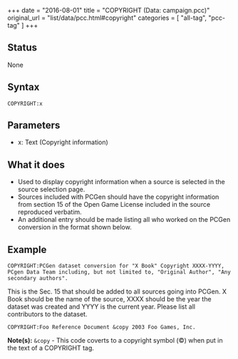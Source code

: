 +++
date = "2016-08-01"
title = "COPYRIGHT (Data: campaign.pcc)"
original_url = "list/data/pcc.html#copyright"
categories = [ "all-tag", "pcc-tag" ]
+++

## Status

None

## Syntax

`COPYRIGHT:x`

## Parameters

-   x: Text (Copyright information)



What it does
------------

-   Used to display copyright information when a source is selected in
    the source selection page.
-   Sources included with PCGen should have the copyright information
    from section 15 of the Open Game License included in the source
    reproduced verbatim.
-   An additional entry should be made listing all who worked on the
    PCGen conversion in the format shown below.

Example
-------

`COPYRIGHT:PCGen dataset conversion for "X Book" Copyright XXXX-YYYY, PCgen Data Team including, but not limited to, "Original Author", "Any secondary authors".`

This is the Sec. 15 that should be added to all sources going into
PCGen. X Book should be the name of the source, XXXX should be the year
the dataset was created and YYYY is the current year. Please list all
contributors to the dataset.

`COPYRIGHT:Foo Reference Document &copy 2003 Foo Games, Inc.`

**Note(s):** `&copy` - This code coverts to a copyright symbol (©) when
put in the text of a COPYRIGHT tag.

